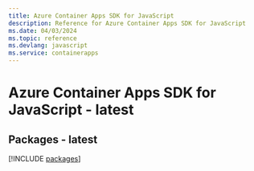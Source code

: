 ```yaml
---
title: Azure Container Apps SDK for JavaScript
description: Reference for Azure Container Apps SDK for JavaScript
ms.date: 04/03/2024
ms.topic: reference
ms.devlang: javascript
ms.service: containerapps
---
```

# Azure Container Apps SDK for JavaScript - latest
## Packages - latest
[!INCLUDE [packages](container-apps-index.md)]